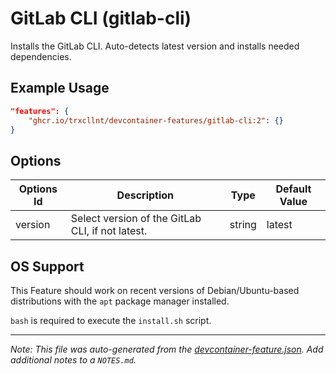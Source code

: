 
# GitLab CLI (gitlab-cli)

Installs the GitLab CLI. Auto-detects latest version and installs needed dependencies.

## Example Usage

```json
"features": {
    "ghcr.io/trxcllnt/devcontainer-features/gitlab-cli:2": {}
}
```

## Options

| Options Id | Description | Type | Default Value |
|-----|-----|-----|-----|
| version | Select version of the GitLab CLI, if not latest. | string | latest |



## OS Support

This Feature should work on recent versions of Debian/Ubuntu-based distributions with the `apt` package manager installed.

`bash` is required to execute the `install.sh` script.


---

_Note: This file was auto-generated from the [devcontainer-feature.json](https://github.com/trxcllnt/devcontainer-features/blob/main/src/gitlab-cli/devcontainer-feature.json).  Add additional notes to a `NOTES.md`._
